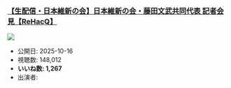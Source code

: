 ### [【生配信・日本維新の会】日本維新の会・藤田文武共同代表 記者会見【ReHacQ】](https://www.youtube.com/watch?v=l0O-55Lnark)
[![](https://img.youtube.com/vi/l0O-55Lnark/sddefault.jpg)](https://www.youtube.com/watch?v=l0O-55Lnark)
-   公開日: 2025-10-16
-   視聴数: 148,012
-   **いいね数: 1,267**
-   出演者: 
